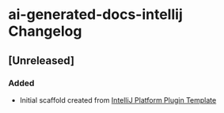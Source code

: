 <!-- Keep a Changelog guide -> https://keepachangelog.com -->

# ai-generated-docs-intellij Changelog

## [Unreleased]
### Added
- Initial scaffold created from [IntelliJ Platform Plugin Template](https://github.com/JetBrains/intellij-platform-plugin-template)
